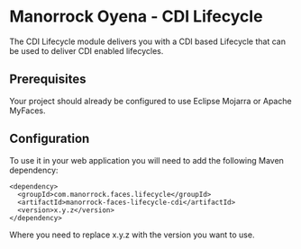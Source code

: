 
# Manorrock Oyena - CDI Lifecycle

The CDI Lifecycle module delivers you with a CDI based Lifecycle that can
be used to deliver CDI enabled lifecycles.

## Prerequisites

Your project should already be configured to use Eclipse Mojarra or Apache
MyFaces.

## Configuration

To use it in your web application you will need to add the following Maven
dependency:

    <dependency>
      <groupId>com.manorrock.faces.lifecycle</groupId>
      <artifactId>manorrock-faces-lifecycle-cdi</artifactId>
      <version>x.y.z</version>
    </dependency>

Where you need to replace x.y.z with the version you want to use.
